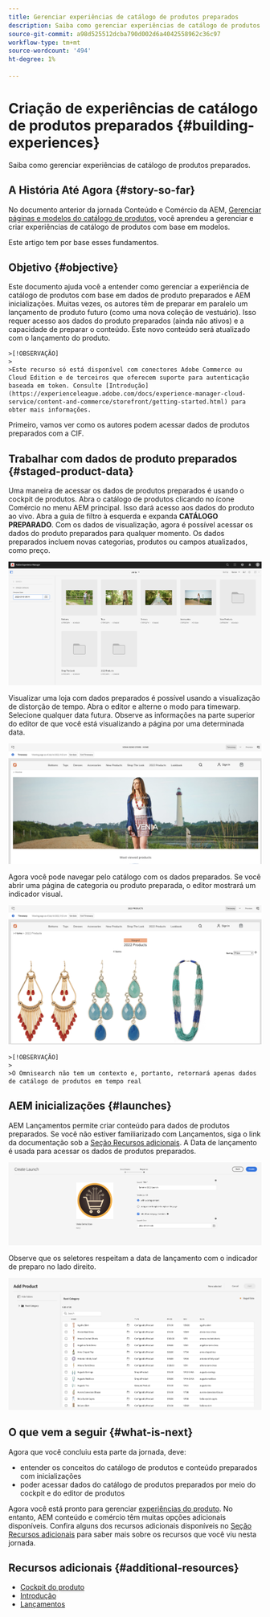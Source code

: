 ```yaml
---
title: Gerenciar experiências de catálogo de produtos preparados
description: Saiba como gerenciar experiências de catálogo de produtos preparados.
source-git-commit: a98d525512dcba790d002d6a4042558962c36c97
workflow-type: tm+mt
source-wordcount: '494'
ht-degree: 1%

---
```


# Criação de experiências de catálogo de produtos preparados {#building-experiences}

Saiba como gerenciar experiências de catálogo de produtos preparados.

## A História Até Agora {#story-so-far}

No documento anterior da jornada Conteúdo e Comércio da AEM, [Gerenciar páginas e modelos do catálogo de produtos](catalog-templates.md), você aprendeu a gerenciar e criar experiências de catálogo de produtos com base em modelos.

Este artigo tem por base esses fundamentos.

## Objetivo {#objective}

Este documento ajuda você a entender como gerenciar a experiência de catálogo de produtos com base em dados de produto preparados e AEM inicializações. Muitas vezes, os autores têm de preparar em paralelo um lançamento de produto futuro (como uma nova coleção de vestuário). Isso requer acesso aos dados do produto preparados (ainda não ativos) e a capacidade de preparar o conteúdo. Este novo conteúdo será atualizado com o lançamento do produto.

    >[!OBSERVAÇÃO]
    >
    >Este recurso só está disponível com conectores Adobe Commerce ou Cloud Edition e de terceiros que oferecem suporte para autenticação baseada em token. Consulte [Introdução](https://experienceleague.adobe.com/docs/experience-manager-cloud-service/content-and-commerce/storefront/getting-started.html) para obter mais informações.

Primeiro, vamos ver como os autores podem acessar dados de produtos preparados com a CIF.

## Trabalhar com dados de produto preparados {#staged-product-data}

Uma maneira de acessar os dados de produtos preparados é usando o cockpit de produtos. Abra o catálogo de produtos clicando no ícone Comércio no menu AEM principal. Isso dará acesso aos dados do produto ao vivo. Abra a guia de filtro à esquerda e expanda **CATÁLOGO PREPARADO**. Com os dados de visualização, agora é possível acessar os dados do produto preparados para qualquer momento. Os dados preparados incluem novas categorias, produtos ou campos atualizados, como preço.

![cockpit de palco](assets/staged-cockpit.png)

Visualizar uma loja com dados preparados é possível usando a visualização de distorção de tempo. Abra o editor e alterne o modo para timewarp. Selecione qualquer data futura. Observe as informações na parte superior do editor de que você está visualizando a página por uma determinada data.

![distorção de tempo do estágio](assets/staged-timewarp.png)

Agora você pode navegar pelo catálogo com os dados preparados. Se você abrir uma página de categoria ou produto preparada, o editor mostrará um indicador visual.

![palco](assets/staged-plp.png)

    >[!OBSERVAÇÃO]
    >
    >O Omnisearch não tem um contexto e, portanto, retornará apenas dados de catálogo de produtos em tempo real

## AEM inicializações {#launches}

AEM Lançamentos permite criar conteúdo para dados de produtos preparados. Se você não estiver familiarizado com Lançamentos, siga o link da documentação sob a [Seção Recursos adicionais](#additional-resources). A Data de lançamento é usada para acessar os dados de produtos preparados.

![lançamento da etapa](assets/staged-launch.png)

Observe que os seletores respeitam a data de lançamento com o indicador de preparo no lado direito.

![seletor de palco](assets/staged-picker.png)

## O que vem a seguir {#what-is-next}

Agora que você concluiu esta parte da jornada, deve:

* entender os conceitos do catálogo de produtos e conteúdo preparados com inicializações
* poder acessar dados do catálogo de produtos preparados por meio do cockpit e do editor de produtos

Agora você está pronto para gerenciar [experiências do produto](product-experience-management.md). No entanto, AEM conteúdo e comércio têm muitas opções adicionais disponíveis. Confira alguns dos recursos adicionais disponíveis no [Seção Recursos adicionais](#additional-resources) para saber mais sobre os recursos que você viu nesta jornada.

## Recursos adicionais {#additional-resources}

* [Cockpit do produto](/help/commerce-cloud/authoring/product-cockpit.md)
* [Introdução](/help/commerce-cloud/getting-started.md)
* [Lançamentos](/help/sites-cloud/authoring/launches/overview.md)

